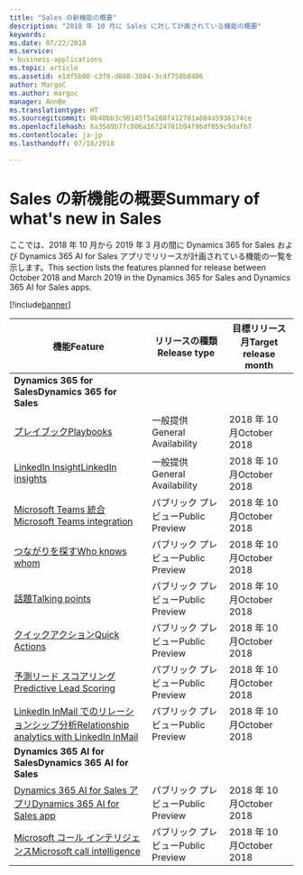 ```yaml
---
title: "Sales の新機能の概要"
description: "2018 年 10 月に Sales に対して計画されている機能の概要"
keywords: 
ms.date: 07/22/2018
ms.service:
- business-applications
ms.topic: article
ms.assetid: e1df5b00-c3f0-d808-3804-3c4f758b8406
author: MargoC
ms.author: margoc
manager: AnnBe
ms.translationtype: HT
ms.sourcegitcommit: 0b40bb3c98145f5a260f412701a884a5936174ce
ms.openlocfilehash: 6a3589b7fc806a16724781b94f9bdf059c9dafb7
ms.contentlocale: ja-jp
ms.lasthandoff: 07/18/2018

---
```


# <a name="summary-of-whats-new-in-sales"></a><span data-ttu-id="52c0a-103">Sales の新機能の概要</span><span class="sxs-lookup"><span data-stu-id="52c0a-103">Summary of what's new in Sales</span></span>

<span data-ttu-id="52c0a-104">ここでは、2018 年 10 月から 2019 年 3 月の間に Dynamics 365 for Sales および Dynamics 365 AI for Sales アプリでリリースが計画されている機能の一覧を示します。</span><span class="sxs-lookup"><span data-stu-id="52c0a-104">This section lists the features planned for release between October 2018 and March 2019 in the Dynamics 365 for Sales and Dynamics 365 AI for Sales apps.</span></span> 

[!include[banner](../../includes/banner.md)]

| <span data-ttu-id="52c0a-105">機能</span><span class="sxs-lookup"><span data-stu-id="52c0a-105">Feature</span></span>                                                              | <span data-ttu-id="52c0a-106">リリースの種類</span><span class="sxs-lookup"><span data-stu-id="52c0a-106">Release type</span></span>   | <span data-ttu-id="52c0a-107">目標リリース月</span><span class="sxs-lookup"><span data-stu-id="52c0a-107">Target release month</span></span> |
|----------------------------------------------------------------------|----------------|----------------------|
| <span data-ttu-id="52c0a-108">**Dynamics 365 for Sales**</span><span class="sxs-lookup"><span data-stu-id="52c0a-108">**Dynamics 365 for Sales**</span></span>                                                                                                    | 
| [<span data-ttu-id="52c0a-109">プレイブック</span><span class="sxs-lookup"><span data-stu-id="52c0a-109">Playbooks</span></span>](empower-sellers-with-playbooks.md)                       | <span data-ttu-id="52c0a-110">一般提供</span><span class="sxs-lookup"><span data-stu-id="52c0a-110">General Availability</span></span>             | <span data-ttu-id="52c0a-111">2018 年 10 月</span><span class="sxs-lookup"><span data-stu-id="52c0a-111">October 2018</span></span>          |
| [<span data-ttu-id="52c0a-112">LinkedIn Insight</span><span class="sxs-lookup"><span data-stu-id="52c0a-112">LinkedIn insights</span></span>](linkedin-insights.md)                          | <span data-ttu-id="52c0a-113">一般提供</span><span class="sxs-lookup"><span data-stu-id="52c0a-113">General Availability</span></span>           | <span data-ttu-id="52c0a-114">2018 年 10 月</span><span class="sxs-lookup"><span data-stu-id="52c0a-114">October 2018</span></span>          |
| [<span data-ttu-id="52c0a-115">Microsoft Teams 統合</span><span class="sxs-lookup"><span data-stu-id="52c0a-115">Microsoft Teams integration</span></span>](collaborate-with-microsoft-teams.md) | <span data-ttu-id="52c0a-116">パブリック プレビュー</span><span class="sxs-lookup"><span data-stu-id="52c0a-116">Public Preview</span></span> | <span data-ttu-id="52c0a-117">2018 年 10 月</span><span class="sxs-lookup"><span data-stu-id="52c0a-117">October 2018</span></span>          |
| [<span data-ttu-id="52c0a-118">つながりを探す</span><span class="sxs-lookup"><span data-stu-id="52c0a-118">Who knows whom</span></span>](who-knows-whom.md)                          | <span data-ttu-id="52c0a-119">パブリック プレビュー</span><span class="sxs-lookup"><span data-stu-id="52c0a-119">Public Preview</span></span>          | <span data-ttu-id="52c0a-120">2018 年 10 月</span><span class="sxs-lookup"><span data-stu-id="52c0a-120">October 2018</span></span>          |
| [<span data-ttu-id="52c0a-121">話題</span><span class="sxs-lookup"><span data-stu-id="52c0a-121">Talking points</span></span>](talking-points.md)                          | <span data-ttu-id="52c0a-122">パブリック プレビュー</span><span class="sxs-lookup"><span data-stu-id="52c0a-122">Public Preview</span></span>          | <span data-ttu-id="52c0a-123">2018 年 10 月</span><span class="sxs-lookup"><span data-stu-id="52c0a-123">October 2018</span></span>          |
| [<span data-ttu-id="52c0a-124">クイックアクション</span><span class="sxs-lookup"><span data-stu-id="52c0a-124">Quick Actions</span></span>](quick-actions.md)                          | <span data-ttu-id="52c0a-125">パブリック プレビュー</span><span class="sxs-lookup"><span data-stu-id="52c0a-125">Public Preview</span></span>          | <span data-ttu-id="52c0a-126">2018 年 10 月</span><span class="sxs-lookup"><span data-stu-id="52c0a-126">October 2018</span></span>          |
| [<span data-ttu-id="52c0a-127">予測リード スコアリング</span><span class="sxs-lookup"><span data-stu-id="52c0a-127">Predictive Lead Scoring</span></span>](predictive-lead-scoring.md)                          | <span data-ttu-id="52c0a-128">パブリック プレビュー</span><span class="sxs-lookup"><span data-stu-id="52c0a-128">Public Preview</span></span>          | <span data-ttu-id="52c0a-129">2018 年 10 月</span><span class="sxs-lookup"><span data-stu-id="52c0a-129">October 2018</span></span>          |
| [<span data-ttu-id="52c0a-130">LinkedIn InMail でのリレーションシップ分析</span><span class="sxs-lookup"><span data-stu-id="52c0a-130">Relationship analytics with LinkedIn InMail</span></span>](relationship-analytics-with-linkedin-inmail.md) | <span data-ttu-id="52c0a-131">パブリック プレビュー</span><span class="sxs-lookup"><span data-stu-id="52c0a-131">Public Preview</span></span> | <span data-ttu-id="52c0a-132">2018 年 10 月</span><span class="sxs-lookup"><span data-stu-id="52c0a-132">October 2018</span></span> |
| <span data-ttu-id="52c0a-133">**Dynamics 365 AI for Sales**</span><span class="sxs-lookup"><span data-stu-id="52c0a-133">**Dynamics 365 AI for Sales**</span></span>                                                                                           |
| [<span data-ttu-id="52c0a-134">Dynamics 365 AI for Sales アプリ</span><span class="sxs-lookup"><span data-stu-id="52c0a-134">Dynamics 365 AI for Sales app</span></span>](dynamics-365-ai-sales-app.md)     | <span data-ttu-id="52c0a-135">パブリック プレビュー</span><span class="sxs-lookup"><span data-stu-id="52c0a-135">Public Preview</span></span>  | <span data-ttu-id="52c0a-136">2018 年 10 月</span><span class="sxs-lookup"><span data-stu-id="52c0a-136">October 2018</span></span>            |
| [<span data-ttu-id="52c0a-137">Microsoft コール インテリジェンス</span><span class="sxs-lookup"><span data-stu-id="52c0a-137">Microsoft call intelligence</span></span>](call-intelligence-sales-app.md)     | <span data-ttu-id="52c0a-138">パブリック プレビュー</span><span class="sxs-lookup"><span data-stu-id="52c0a-138">Public Preview</span></span>  | <span data-ttu-id="52c0a-139">2018 年 10 月</span><span class="sxs-lookup"><span data-stu-id="52c0a-139">October 2018</span></span>            |



